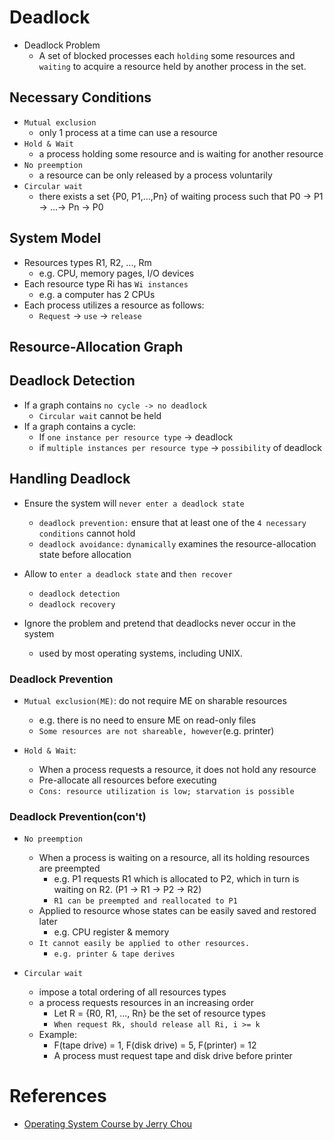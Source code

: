 # Deadlock
* Deadlock Problem
	* A set of blocked processes each `holding` some resources and `waiting` to acquire a resource held by another process in the set.

## Necessary Conditions
* `Mutual exclusion`
	* only 1 process at a time can use a resource
* `Hold & Wait`
	* a process holding some resource and is waiting for another resource
* `No preemption`
	* a resource can be only released by a process voluntarily
* `Circular wait`
	* there exists a set {P0, P1,...,Pn} of waiting process such that P0 -> P1 -> ...-> Pn -> P0

## System Model
* Resources types R1, R2, ..., Rm
	* e.g. CPU, memory pages, I/O devices
* Each resource type Ri has `Wi instances`
	* e.g. a computer has 2 CPUs
* Each process utilizes a resource as follows:
	* `Request` -> `use` -> `release`

## Resource-Allocation Graph

## Deadlock Detection
* If a graph contains `no cycle -> no deadlock`
	* `Circular wait` cannot be held
* If a graph contains a cycle:
	* If `one instance per resource type` -> deadlock
	* if `multiple instances per resource type` -> `possibility` of deadlock

## Handling Deadlock
* Ensure the system will `never enter a deadlock state`
	* `deadlock prevention:` ensure that at least one of the `4 necessary conditions` cannot hold
	* `deadlock avoidance:` `dynamically` examines the resource-allocation state before allocation

* Allow to `enter a deadlock state` and `then recover`
	* `deadlock detection`
	* `deadlock recovery`

* Ignore the problem and pretend that deadlocks never occur in the system
	* used by most operating systems, including UNIX.

### Deadlock Prevention
* `Mutual exclusion(ME)`: do not require ME on sharable resources
	* e.g. there is no need to ensure ME on read-only files
	* `Some resources are not shareable, however`(e.g. printer)

* `Hold & Wait`:
	* When a process requests a resource, it does not hold any resource
	* Pre-allocate all resources before executing
	* `Cons: resource utilization is low; starvation is possible`

### Deadlock Prevention(con't)
* `No preemption`
	* When a process is waiting on a resource, all its holding resources are preempted
		* e.g. P1 requests R1 which is allocated to P2, which in turn is waiting on R2. (P1 -> R1 -> P2 -> R2)
		* `R1 can be preempted and reallocated to P1`
	* Applied to resource whose states can be easily saved and restored later
		* e.g. CPU register & memory
	* `It cannot easily be applied to other resources.`
		* `e.g. printer & tape derives` 

* `Circular wait`
	* impose a total ordering of all resources types
	* a process requests resources in an increasing order 
		* Let R = {R0, R1, ..., Rn} be the set of resource types
		* `When request Rk, should release all Ri, i >= k`
	* Example:
		* F(tape drive) = 1, F(disk drive) = 5, F(printer) = 12
		* A process must request tape and disk drive before printer

# References
* [Operating System Course by Jerry Chou](https://www.youtube.com/watch?v=efH4nuwUalA&list=PLS0SUwlYe8czigQPzgJTH2rJtwm0LXvDX&index=62)